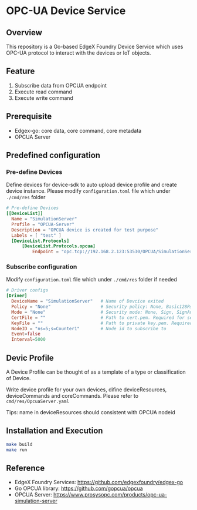 # OPC-UA Device Service

## Overview
This repository is a Go-based EdgeX Foundry Device Service which uses OPC-UA protocol to interact with the devices or IoT objects.

## Feature

1. Subscribe data from OPCUA endpoint
2. Execute read command
2. Execute write command

## Prerequisite
* Edgex-go: core data, core command, core metadata
* OPCUA Server

## Predefined configuration

### Pre-define Devices
Define devices for device-sdk to auto upload device profile and create device instance. Please modify `configuration.toml` file which under `./cmd/res` folder
```toml
# Pre-define Devices
[[DeviceList]]
  Name = "SimulationServer"
  Profile = "OPCUA-Server"
  Description = "OPCUA device is created for test purpose"
  Labels = [ "test" ]
  [DeviceList.Protocols]
      [DeviceList.Protocols.opcua]
          Endpoint = "opc.tcp://192.168.2.123:53530/OPCUA/SimulationServer"
```

### Subscribe configuration
Modify `configuration.toml` file which under `./cmd/res` folder if needed
```toml
# Driver configs
[Driver]
  DeviceName = "SimulationServer"   # Name of Devcice exited
  Policy = "None"                   # Security policy: None, Basic128Rsa15, Basic256, Basic256Sha256. Default: auto
  Mode = "None"                     # Security mode: None, Sign, SignAndEncrypt. Default: auto
  CertFile = ""                     # Path to cert.pem. Required for security mode/policy != None
  KeyFile = ""                      # Path to private key.pem. Required for security mode/policy != None
  NodeID = "ns=5;s=Counter1"        # Node id to subscribe to
  Event=false
  Interval=5000
```
## Devic Profile

A Device Profile can be thought of as a template of a type or classification of Device. 

Write device profile for your own devices, difine deviceResources, deviceCommands and coreCommands. Please refer to `cmd/res/OpcuaServer.yaml`

Tips: name in deviceResources should consistent with OPCUA nodeid


## Installation and Execution
```bash
make build
make run
```

## Reference
* EdgeX Foundry Services: https://github.com/edgexfoundry/edgex-go
* Go OPCUA library: https://github.com/gopcua/opcua
* OPCUA Server: https://www.prosysopc.com/products/opc-ua-simulation-server
